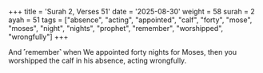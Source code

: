 +++
title = 'Surah 2, Verses 51'
date = '2025-08-30'
weight = 58
surah = 2
ayah = 51
tags = ["absence", "acting", "appointed", "calf", "forty", "mose", "moses", "night", "nights", "prophet", "remember", "worshipped", "wrongfully"]
+++

And ˹remember˺ when We appointed forty nights for Moses, then you worshipped the calf in his absence, acting wrongfully.